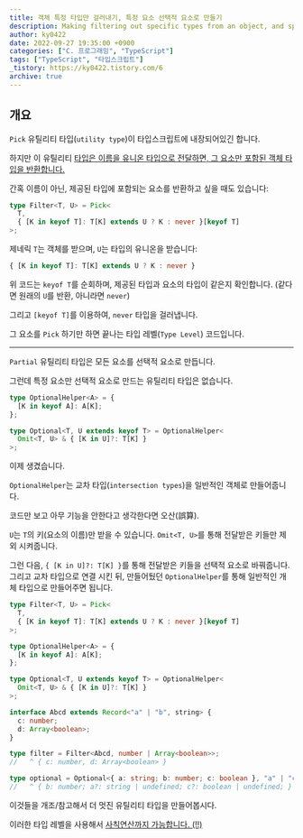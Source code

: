 ```yaml
---
title: 객체 특정 타입만 걸러내기, 특정 요소 선택적 요소로 만들기
description: Making filtering out specific types from an object, and specific elements optional.
author: ky0422
date: 2022-09-27 19:35:00 +0900
categories: ["C. 프로그래밍", "TypeScript"]
tags: ["TypeScript", "타입스크립트"]
_tistory: https://ky0422.tistory.com/6
archive: true
---
```


## 개요

`Pick` 유틸리티 타입(`utility type`)이 타입스크립트에 내장되어있긴 합니다.

하지만 이 유틸리티 [타입은 이름을 유니온 타입으로 전달하면, 그 요소만 포함된 객체 타입을 반환합니다.](https://www.typescriptlang.org/docs/handbook/utility-types.html#picktype-keys)

간혹 이름이 아닌, 제공된 타입에 포함되는 요소를 반환하고 싶을 때도 있습니다:

```ts
type Filter<T, U> = Pick<
  T,
  { [K in keyof T]: T[K] extends U ? K : never }[keyof T]
>;
```

제네릭 `T`는 객체를 받으며, `U`는 타입의 유니온을 받습니다:

```ts
{ [K in keyof T]: T[K] extends U ? K : never }
```

위 코드는 `keyof T`를 순회하며, 제공된 타입과 요소의 타입이 같은지 확인합니다.
(같다면 원래의 `U`를 반환, 아니라면 `never`)

그리고 `[keyof T]`를 이용하여, `never` 타입을 걸러냅니다.

그 요소를 `Pick` 하기만 하면 끝나는 타입 레벨(`Type Level`) 코드입니다.

---

`Partial` 유틸리티 타입은 모든 요소를 선택적 요소로 만듭니다.

그런데 특정 요소만 선택적 요소로 만드는 유틸리티 타입은 없습니다.

```ts
type OptionalHelper<A> = {
  [K in keyof A]: A[K];
};

type Optional<T, U extends keyof T> = OptionalHelper<
  Omit<T, U> & { [K in U]?: T[K] }
>;
```

이제 생겼습니다.

`OptionalHelper`는 교차 타입(`intersection types`)을 일반적인 객체로 만들어줍니다.

코드만 보고 아무 기능을 안한다고 생각한다면 오산(誤算).

`U`는 `T`의 키(요소의 이름)만 받을 수 있습니다.
`Omit<T, U>`를 통해 전달받은 키들만 제외 시켜줍니다.

그런 다음, `{ [K in U]?: T[K] }`를 통해 전달받은 키들을 선택적 요소로 바꿔줍니다.
그리고 교차 타입으로 연결 시킨 뒤, 만들어뒀던 `OptionalHelper`를 통해 일반적인 개체 타입으로 만들어주면 됩니다.

```ts
type Filter<T, U> = Pick<
  T,
  { [K in keyof T]: T[K] extends U ? K : never }[keyof T]
>;

type OptionalHelper<A> = {
  [K in keyof A]: A[K];
};

type Optional<T, U extends keyof T> = OptionalHelper<
  Omit<T, U> & { [K in U]?: T[K] }
>;

interface Abcd extends Record<"a" | "b", string> {
  c: number;
  d: Array<boolean>;
}

type filter = Filter<Abcd, number | Array<boolean>>;
//   ^ { c: number, d: Array<boolean> }

type optional = Optional<{ a: string; b: number; c: boolean }, "a" | "c">;
//   ^ { b: number; a?: string | undefined; c?: boolean | undefined; }
```

이것들을 개조/참고해서 더 멋진 유틸리티 타입을 만들어봅시다.

이러한 타입 레벨을 사용해서 [사칙연산까지 가능합니다. (!!)](https://github.com/ky0422/type)
